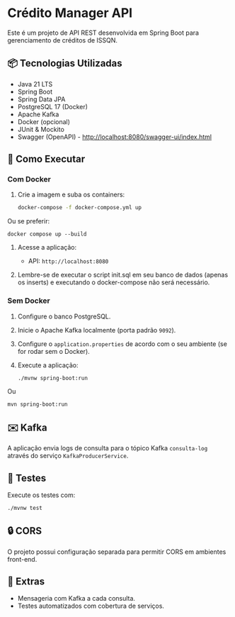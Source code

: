 # Crédito Manager API

Este é um projeto de API REST desenvolvida em Spring Boot para gerenciamento de créditos de ISSQN.

## 📦 Tecnologias Utilizadas

- Java 21 LTS
- Spring Boot
- Spring Data JPA
- PostgreSQL 17 (Docker)
- Apache Kafka
- Docker (opcional)
- JUnit & Mockito
- Swagger (OpenAPI) - <http://localhost:8080/swagger-ui/index.html>

## 🚀 Como Executar

### Com Docker

1. Crie a imagem e suba os containers:
   ```bash
   docker-compose -f docker-compose.yml up
   ```

Ou se preferir:

```
docker compose up --build
```

1. Acesse a aplicação:
    - API: `http://localhost:8080`

2. Lembre-se de executar o script init.sql em seu banco de dados (apenas os inserts) e executando o docker-compose não será necessário.

### Sem Docker

1. Configure o banco PostgreSQL.
2. Inicie o Apache Kafka localmente (porta padrão `9092`).
3. Configure o `application.properties` de acordo com o seu ambiente (se for rodar sem o Docker).
4. Execute a aplicação:

   ```bash
   ./mvnw spring-boot:run
   ```

Ou

   ```bash
   mvn spring-boot:run
   ```

## ✉️ Kafka

A aplicação envia logs de consulta para o tópico Kafka `consulta-log` através do serviço `KafkaProducerService`.

## 🧪 Testes

Execute os testes com:

```bash
./mvnw test
```

## 🔒 CORS

O projeto possui configuração separada para permitir CORS em ambientes front-end.

## 📌 Extras

- Mensageria com Kafka a cada consulta.
- Testes automatizados com cobertura de serviços.

